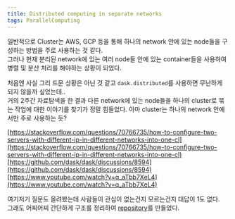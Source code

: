 ```yaml
---
title: Distributed computing in separate networks
tags: ParallelComputing
---
```


<!--more-->

일반적으로 Cluster는 AWS, GCP 등을 통해 하나의 network 안에 있는 node들을 구성하는 방법을 주로 사용하는 것 같다. \
그러나 현재 분리된 network에 있는 여러 node들 안에 있는 container들을 사용하여 병렬 및 분산 처리를 해야하는 상황이 되었다.

처음엔 사실 그리 드문 상황은 아닌 것 같고 `dask.distributed`를 사용하면 무난하게 되지 않을까 싶었는데.. \
거의 2주간 자료탐색을 한 결과 다른 network에 있는 node들을 하나의 cluster로 묶는 작업에 대한 이야기를 찾기가 정말 힘들었다. 아마 cluster는 하나의 network 안에서만 주로 사용하는 듯?

[https://stackoverflow.com/questions/70766735/how-to-configure-two-servers-with-different-ip-in-different-networks-into-one-cl](https://stackoverflow.com/questions/70766735/how-to-configure-two-servers-with-different-ip-in-different-networks-into-one-cl) \
[https://github.com/dask/dask/discussions/8594](https://github.com/dask/dask/discussions/8594) \
[https://www.youtube.com/watch?v=q_aTbb7XeL4](https://www.youtube.com/watch?v=q_aTbb7XeL4)

여기저기 질문도 올려봤는데 사람들이 관심이 없는건지 모르는건지 대답이 1도 없다. \
그래도 어찌어찌 간단하게 구조를 정리하여 [repository](https://github.com/alchemine/distributed_computing)를 만들었다.
